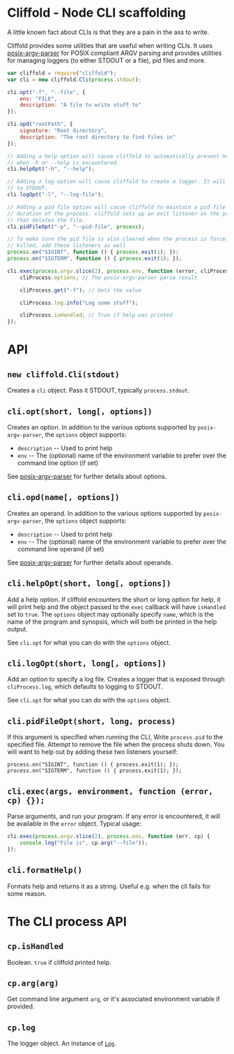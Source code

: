 # Cliffold - Node CLI scaffolding

A little known fact about CLIs is that they are a pain in the ass to write.

Cliffold provides some utilities that are useful when writing CLIs. It uses
[posix-argv-parser](http://github.com/busterjs/posix-argv-parser) for POSIX
compliant ARGV parsing and provides utilities for managing loggers (to either
STDOUT or a file), pid files and more.

```js
var cliffold = require("cliffold");
var cli = new cliffold.Cli(process.stdout);

cli.opt("-f", "--file", {
    env: "FILE",
    description: "A file to write stuff to"
});

cli.opd("rootPath", {
    signature: "Root directory",
    description: "The root directory to find files in"
});

// Adding a help option will cause cliffold to automatically present help output
// when -h or --help is encountered.
cli.helpOpt("-h", "--help");

// Adding a log option will cause cliffold to create a logger. It will default
// to STDOUT.
cli.logOpt("-l", "--log-file");

// Adding a pid file option will cause cliffold to maintain a pid file for the
// duration of the process. cliffold sets up an exit listener on the process
// that deletes the file.
cli.pidFileOpt("-p", "--pid-file", process);

// To make sure the pid file is also cleared when the process is forcefully
// killed, add these listeners as well
process.on("SIGINT", function () { process.exit(1); });
process.on("SIGTERM", function () { process.exit(1); });

cli.exec(process.argv.slice(2), process.env, function (error, cliProcess) {
    cliProcess.options; // The posix-argv-parser parse result

    cliProcess.get("-f"); // Gets the value

    cliProcess.log.info("Log some stuff");

    cliProcess.isHandled; // True if help was printed
});
```

# API

## `new cliffold.Cli(stdout)`

Creates a `cli` object. Pass it STDOUT, typically `process.stdout`.

## `cli.opt(short, long[, options])`

Creates an option. In addition to the various options supported by
`posix-argv-parser`, the `options` object supports:

* `description` -- Used to print help
* `env` -- The (optional) name of the environment variable to prefer over the
  command line option (if set)

See [posix-argv-parser](https://github.com/busterjs/posix-argv-parser) for
further details about options.

## `cli.opd(name[, options])`

Creates an operand. In addition to the various options supported by
`posix-argv-parser`, the `options` object supports:

* `description` -- Used to print help
* `env` -- The (optional) name of the environment variable to prefer over the
  command line operand (if set)

See [posix-argv-parser](https://github.com/busterjs/posix-argv-parser) for
further details about operands.

## `cli.helpOpt(short, long[, options])`

Add a help option. If cliffold encounters the short or long option for help, it
will print help and the object passed to the `exec` callback will have
`isHandled` set to `true`. The `options` object may optionally specify `name`,
which is the name of the program and synopsis, which will both be printed in the
help output.

See `cli.opt` for what you can do with the `options` object.

## `cli.logOpt(short, long[, options])`

Add an option to specify a log file. Creates a logger that is exposed through
`cliProcess.log`, which defaults to logging to STDOUT.

See `cli.opt` for what you can do with the `options` object.

## `cli.pidFileOpt(short, long, process)`

If this argument is specified when running the CLI, Write `process.pid` to the
specified file. Attempt to remove the file when the process shuts down. You will
want to help out by adding these two listeners yourself:

```
process.on("SIGINT", function () { process.exit(1); });
process.on("SIGTERM", function () { process.exit(1); });
```

## `cli.exec(args, environment, function (error, cp) {});`

Parse arguments, and run your program. If any error is encountered, it will be
available in the `error` object. Typical usage:

```js
cli.exec(process.argv.slice(2), process.env, function (err, cp) {
    console.log("File is", cp.arg("--file"));
});
```

## `cli.formatHelp()`

Formats help and returns it as a string. Useful e.g. when the cli fails for some
reason.

# The CLI process API

## `cp.isHandled`

Boolean. `true` if cliffold printed help.

## `cp.arg(arg)`

Get command line argument `arg`, or it's associated environment variable if
provided.

## `cp.log`

The logger object. An instance of [`Log`](https://npmjs.org/package/log).
